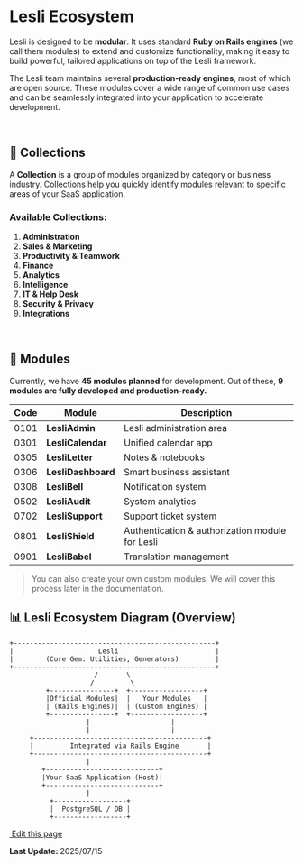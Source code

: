 # Lesli Ecosystem

Lesli is designed to be **modular**. It uses standard **Ruby on Rails engines** (we call them modules) to extend and customize functionality, making it easy to build powerful, tailored applications on top of the Lesli framework.

The Lesli team maintains several **production-ready engines**, most of which are open source. These modules cover a wide range of common use cases and can be seamlessly integrated into your application to accelerate development.


<br/>

## 📂 Collections

A **Collection** is a group of modules organized by category or business industry. Collections help you quickly identify modules relevant to specific areas of your SaaS application.

### Available Collections:

1. **Administration**  
2. **Sales & Marketing**  
3. **Productivity & Teamwork**  
4. **Finance**  
5. **Analytics**  
6. **Intelligence**  
7. **IT & Help Desk**  
8. **Security & Privacy**  
9. **Integrations**


<br/>

## 🧩 Modules

Currently, we have **45 modules planned** for development. Out of these, **9 modules are fully developed and production-ready.**

| Code  | Module        | Description                                        |
|-------|---------------|----------------------------------------------------|
| 0101  | **LesliAdmin**   | Lesli administration area                        |
| 0301  | **LesliCalendar** | Unified calendar app                            |
| 0305  | **LesliLetter**   | Notes & notebooks                                |
| 0306  | **LesliDashboard**| Smart business assistant                        |
| 0308  | **LesliBell**     | Notification system                              |
| 0502  | **LesliAudit**    | System analytics                                 |
| 0702  | **LesliSupport**  | Support ticket system                            |
| 0801  | **LesliShield**   | Authentication & authorization module for Lesli  |
| 0901  | **LesliBabel**    | Translation management                           |

> You can also create your own custom modules. We will cover this process later in the documentation.

## 📊 Lesli Ecosystem Diagram (Overview)

```
+--------------------------------------------------+
|                     Lesli                        |
|        (Core Gem: Utilities, Generators)         |
+--------------------------------------------------+
                     /       \
                    /         \
         +----------------+  +------------------+
         |Official Modules|  |   Your Modules   |
         | (Rails Engines)|  | (Custom Engines) |
         +----------------+  +------------------+
                   |                    |
                   |                    |
     +-------------------------------------------+
     |         Integrated via Rails Engine       |
     +-------------------------------------------+
                   |
        +----------------------------+
        |Your SaaS Application (Host)|
        +----------------------------+
                   |
          +------------------+
          |  PostgreSQL / DB |
          +------------------+

```

<section class="lesli-markdown-info">
    <p><a target="blank" href="https://github.com/LesliTech/Lesli/tree/master/docs/about/ecosystem.md"><i class="ri-external-link-fill"></i>&nbsp;Edit this page</a><p/>
    <p><b>Last Update: </b>2025/07/15</p>
</section>

<!-- This code was automatically generated -->
<!-- to update this docs please run rake docs:build -->

